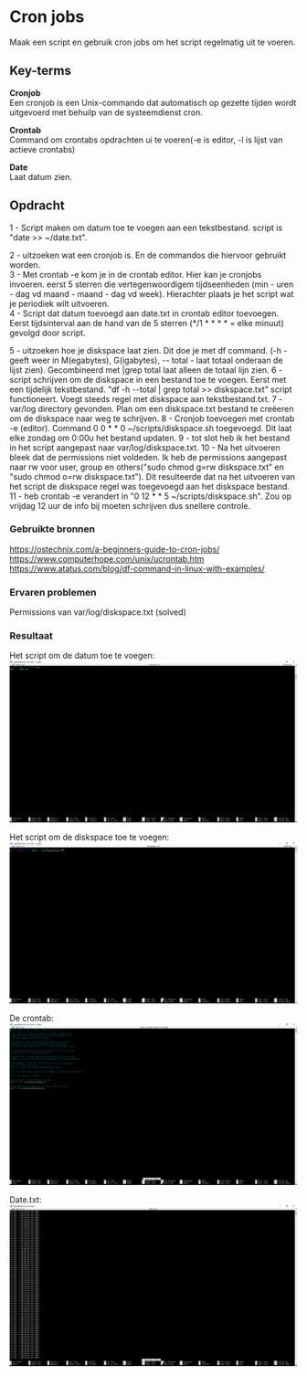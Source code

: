 # Cron jobs
Maak een script en gebruik cron jobs om het script regelmatig uit te voeren.

## Key-terms
**Cronjob**  
Een cronjob is een Unix-commando dat automatisch op gezette tijden wordt uitgevoerd met behuilp van de systeemdienst cron. 

**Crontab**  
Command om crontabs opdrachten ui te voeren(-e is editor, -l is lijst van actieve crontabs)

**Date**  
Laat datum zien.

## Opdracht
1 - Script maken om datum toe te voegen aan een tekstbestand. script is "date >> ~/date.txt".

2 - uitzoeken wat een cronjob is. En de commandos die hiervoor gebruikt worden.  
3 - Met crontab -e kom je in de crontab editor. Hier kan je cronjobs invoeren. eerst 5 sterren die vertegenwoordigem tijdseenheden (min - uren - dag vd maand - maand - dag vd week). Hierachter plaats je het script wat je periodiek wilt uitvoeren.  
4 - Script dat datum toevoegd aan date.txt in crontab editor toevoegen. Eerst tijdsinterval aan de hand van de 5 sterren (*/1 * * * * = elke minuut) gevolgd door script. 

5 - uitzoeken hoe je diskspace laat zien. Dit doe je met df command. (-h - geeft weer in M(egabytes), G(igabytes), -- total - laat totaal onderaan de lijst zien). Gecombineerd met |grep total laat alleen de totaal lijn zien.
6 - script schrijven om de diskspace in een bestand toe te voegen. Eerst met een tijdelijk tekstbestand. "df -h --total | grep total >> diskspace.txt" script functioneert. Voegt steeds regel met diskspace aan tekstbestand.txt.
7 - var/log directory gevonden. Plan om een diskspace.txt bestand te creëeren om de diskspace naar weg te schrijven.
8 - Cronjob toevoegen met crontab -e (editor). Command 0 0 * * 0 ~/scripts/diskspace.sh toegevoegd. Dit laat elke zondag om 0:00u het bestand updaten.
9 - tot slot heb ik het bestand in het script aangepast naar var/log/diskspace.txt.
10 - Na het uitvoeren bleek dat de permissions niet voldeden. Ik heb de permissions aangepast naar rw voor user, group en others("sudo chmod g=rw  diskspace.txt" en "sudo chmod o=rw  diskspace.txt"). Dit resulteerde dat na het uitvoeren van het script de diskspace regel was toegevoegd aan het diskspace bestand.
11 - heb crontab -e verandert in "0 12 * * 5 ~/scripts/diskspace.sh". Zou op vrijdag 12 uur de info bij moeten schrijven dus snellere controle.

### Gebruikte bronnen
https://ostechnix.com/a-beginners-guide-to-cron-jobs/  
https://www.computerhope.com/unix/ucrontab.htm  
https://www.atatus.com/blog/df-command-in-linux-with-examples/


### Ervaren problemen
Permissions van var/log/diskspace.txt (solved)


### Resultaat
Het script om de datum toe te voegen:
![](https://github.com/techgrounds/techgrounds-Rogier1978/blob/main/00_includes/LNX-08%20-%201%20script.png)

Het script om de diskspace toe te voegen:
![](https://github.com/techgrounds/techgrounds-Rogier1978/blob/main/00_includes/LNX-08%20-%202%20script%202.png)

De crontab:
![](https://github.com/techgrounds/techgrounds-Rogier1978/blob/main/00_includes/LNX-08%203%20crontab.png)

Date.txt:
![](https://github.com/techgrounds/techgrounds-Rogier1978/blob/main/00_includes/LNX-08%204%20date%20txt%20file.png)

